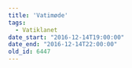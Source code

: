 ```yaml
---
title: 'Vatimøde'
tags:
  - Vatiklanet
date_start: "2016-12-14T19:00:00"
date_end: "2016-12-14T22:00:00"
old_id: 6447
---
```


